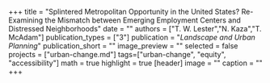 +++
title = "Splintered Metropolitan Opportunity in the United States? Re-Examining the Mismatch between Emerging Employment Centers and Distressed Neighborhoods"
date = ""
authors = ["T. W. Lester","N. Kaza","T. McAdam"]
publication_types = ["3"]
publication = "_Landscape and Urban Planning_"
publication_short = ""
image_preview = ""
selected = false
projects = ["urban-change.md"]
tags=["urban-change", "equity", "accessibility"]
math = true
highlight = true
[header]
image = ""
caption = ""
+++

